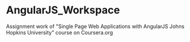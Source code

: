 # AngularJS_Workspace
Assignment work of "Single Page Web Applications with AngularJS Johns Hopkins University" course on Coursera.org
